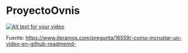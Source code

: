 # ProyectoOvnis

[![Alt text for your video](http://img.youtube.com/vi/T-D1KVIuvjA/0.jpg)](http://www.youtube.com/watch?v=T-D1KVIuvjA)

Fuente: https://www.iteramos.com/pregunta/16559/-como-incrustar-un-video-en-github-readmemd-
